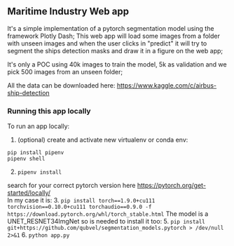   
## Maritime Industry Web app

It's a simple implementation of a pytorch segmentation model using the framework Plotly Dash; This web app will load some images from a folder with unseen images and when the user clicks in "predict" it will try to segment the ships detection masks and draw it in a figure on the web app;

It's only a POC using 40k images to train the model, 5k as validation and we pick 500 images from an unseen folder;

All the data can be downloaded here:
https://www.kaggle.com/c/airbus-ship-detection


### Running this app locally

To run an app locally:

1. (optional) create and activate new virtualenv or conda env:
```
pip install pipenv
pipenv shell
```
2. `pipenv install`

search for your correct pytorch version here https://pytorch.org/get-started/locally/<br>
In my case it is:
3. `pip install torch==1.9.0+cu111 torchvision==0.10.0+cu111 torchaudio==0.9.0 -f https://download.pytorch.org/whl/torch_stable.html` 
The model is a UNET_RESNET34ImgNet so is needed to install it too:
5. `pip install git+https://github.com/qubvel/segmentation_models.pytorch > /dev/null 2>&1` 
6. `python app.py` 


